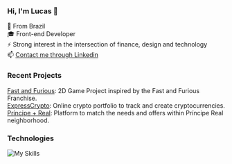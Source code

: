 ### Hi, I'm Lucas 👋

📍  From Brazil <br>
🎓 Front-end Developer <br>
⚡ Strong interest in the intersection of finance, design and technology <br>
📫 [Contact me through Linkedin](https://www.linkedin.com/in/telles-lucas/)

### Recent Projects

[Fast and Furious](https://lltelles.github.io/fast-and-furious-project/): 2D Game Project inspired by the Fast and Furious Franchise. <br>
[ExpressCrypto](https://vast-puce-sheep-cap.cyclic.app/home): Online crypto portfolio to track and create cryptocurrencies. <br>
[Príncipe + Real](https://dancing-pixie-0378c7.netlify.app/): Platform to match the needs and offers within Príncipe Real neighborhood.

### Technologies

![My Skills](https://skillicons.dev/icons?i=js,html,css,react,mongodb,express,nodejs,bootstrap,materialui,git)


